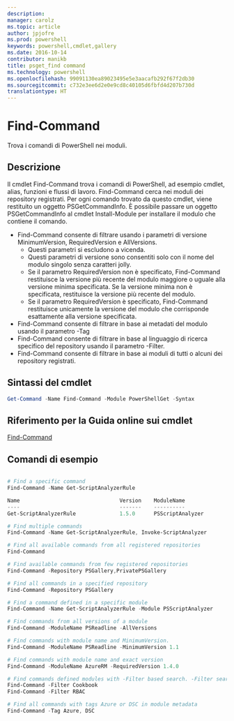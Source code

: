 ```yaml
---
description: 
manager: carolz
ms.topic: article
author: jpjofre
ms.prod: powershell
keywords: powershell,cmdlet,gallery
ms.date: 2016-10-14
contributor: manikb
title: psget_find command
ms.technology: powershell
ms.openlocfilehash: 99091130ea89023495e5e3aacafb292f67f2db30
ms.sourcegitcommit: c732e3ee6d2e0e9cd8c40105d6fbfd4d207b730d
translationtype: HT
---
```

# <a name="find-command"></a>Find-Command

Trova i comandi di PowerShell nei moduli.

## <a name="description"></a>Descrizione
Il cmdlet Find-Command trova i comandi di PowerShell, ad esempio cmdlet, alias, funzioni e flussi di lavoro. Find-Command cerca nei moduli dei repository registrati.
Per ogni comando trovato da questo cmdlet, viene restituito un oggetto PSGetCommandInfo. È possibile passare un oggetto PSGetCommandInfo al cmdlet Install-Module per installare il modulo che contiene il comando.

- Find-Command consente di filtrare usando i parametri di versione MinimumVersion, RequiredVersion e AllVersions.
  - Questi parametri si escludono a vicenda.
  - Questi parametri di versione sono consentiti solo con il nome del modulo singolo senza caratteri jolly.
  - Se il parametro RequiredVersion non è specificato, Find-Command restituisce la versione più recente del modulo maggiore o uguale alla versione minima specificata. Se la versione minima non è specificata, restituisce la versione più recente del modulo.
  - Se il parametro RequiredVersion è specificato, Find-Command restituisce unicamente la versione del modulo che corrisponde esattamente alla versione specificata.
- Find-Command consente di filtrare in base ai metadati del modulo usando il parametro -Tag
- Find-Command consente di filtrare in base al linguaggio di ricerca specifico del repository usando il parametro -Filter.
- Find-Command consente di filtrare in base ai moduli di tutti o alcuni dei repository registrati.

## <a name="cmdlet-syntax"></a>Sintassi del cmdlet
```powershell
Get-Command -Name Find-Command -Module PowerShellGet -Syntax
```

## <a name="cmdlet-online-help-reference"></a>Riferimento per la Guida online sui cmdlet

[Find-Command](http://go.microsoft.com/fwlink/?LinkId=733636)

## <a name="example-commands"></a>Comandi di esempio
```powershell

# Find a specific command
Find-Command -Name Get-ScriptAnalyzerRule

Name                                Version    ModuleName                          Repository
----                                -------    ----------                          ----------
Get-ScriptAnalyzerRule              1.5.0      PSScriptAnalyzer                    PSGallery

# Find multiple commands
Find-Command -Name Get-ScriptAnalyzerRule, Invoke-ScriptAnalyzer

# Find all available commands from all registered repositories
Find-Command

# Find available commands from few registered repositories
Find-Command -Repository PSGallery,PrivatePSGallery

# Find all commands in a specified repository
Find-Command -Repository PSGallery

# Find a command defined in a specific module
Find-Command -Name Get-ScriptAnalyzerRule -Module PSScriptAnalyzer

# Find commands from all versions of a module
Find-Command -ModuleName PSReadline -AllVersions

# Find commands with module name and MinimumVersion.
Find-Command -ModuleName PSReadline -MinimumVersion 1.1

# Find commands with module name and exact version
Find-Command -ModuleName AzureRM -RequiredVersion 1.4.0

# Find commands defined modules with -Filter based search. -Filter searches in description and module names
Find-Command -Filter Cookbook
Find-Command -Filter RBAC

# Find all commands with tags Azure or DSC in module metadata
Find-Command -Tag Azure, DSC

```

